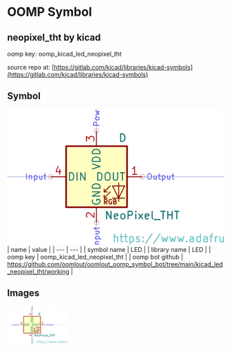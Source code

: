# OOMP Symbol  
## neopixel_tht  by kicad  
  
oomp key: oomp_kicad_led_neopixel_tht  
  
source repo at: [https://gitlab.com/kicad/libraries/kicad-symbols](https://gitlab.com/kicad/libraries/kicad-symbols)  
## Symbol  
  
[![working.png](working_600.png)](working.png)  
| name | value | 
| --- | --- | 
| symbol name | LED | 
| library name | LED | 
| oomp key | oomp_kicad_led_neopixel_tht | 
| oomp bot github | https://github.com/oomlout/oomlout_oomp_symbol_bot/tree/main/kicad_led_neopixel_tht/working | 
## Images  
  
[![working.png](working_140.png)](working.png)  
